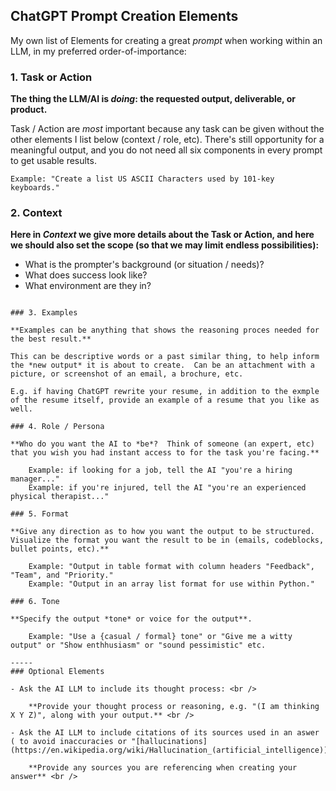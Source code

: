 ## ChatGPT Prompt Creation Elements

My own list of Elements for creating a great *prompt* when working within an LLM, in my preferred order-of-importance:

### 1. Task or Action

**The thing the LLM/AI is *doing*: the requested output, deliverable, or product.**

Task / Action are *most* important because any task can be given without the other elements I list below (context / role, etc).  There's still opportunity for a meaningful output, and you do not need all six components in every prompt to get usable results. <br />

    Example: "Create a list US ASCII Characters used by 101-key keyboards."

### 2. Context

**Here in *Context* we give more details about the Task or Action, and here we should also set the scope (so that we may limit endless possibilities):**

- What is the prompter's background (or situation / needs)?
- What does success look like?
- What environment are they in?


```Example: "I am an Infrastructure Architect working on an Agile team, to create a DevOps automation process for our company's primary software pipeline.  I have been tasked with creating a basic framework for JSON file processing, such that our chosen solution (Ansible) will log all parsed JSON data, for human-review of actions queued into our CI/CD pipeline.  A successful output would offer a way to create a well-formatted log resource, such that our build, test, and deploy groups can monitor up-to-date logs."

### 3. Examples

**Examples can be anything that shows the reasoning proces needed for the best result.**  

This can be descriptive words or a past similar thing, to help inform the *new output* it is about to create.  Can be an attachment with a picture, or screenshot of an email, a brochure, etc.  

E.g. if having ChatGPT rewrite your resume, in addition to the exmple of the resume itself, provide an example of a resume that you like as well.

### 4. Role / Persona

**Who do you want the AI to *be*?  Think of someone (an expert, etc) that you wish you had instant access to for the task you're facing.**

    Example: if looking for a job, tell the AI "you're a hiring manager..."
    Example: if you're injured, tell the AI "you're an experienced physical therapist..."

### 5. Format

**Give any direction as to how you want the output to be structured. Visualize the format you want the result to be in (emails, codeblocks, bullet points, etc).**

    Example: "Output in table format with column headers "Feedback", "Team", and "Priority."
    Example: "Output in an array list format for use within Python."

### 6. Tone 

**Specify the output *tone* or voice for the output**.  

    Example: "Use a {casual / formal} tone" or "Give me a witty output" or "Show enthhusiasm" or "sound pessimistic" etc.

-----
### Optional Elements

- Ask the AI LLM to include its thought process: <br />

    **Provide your thought process or reasoning, e.g. "(I am thinking X Y Z)", along with your output.** <br />

- Ask the AI LLM to include citations of its sources used in an aswer ( to avoid inaccuracies or "[hallucinations](https://en.wikipedia.org/wiki/Hallucination_(artificial_intelligence))").

    **Provide any sources you are referencing when creating your answer** <br />